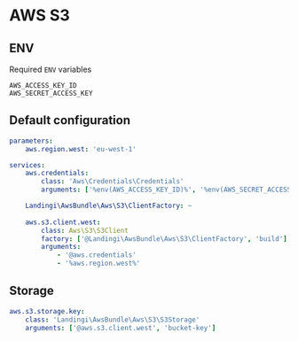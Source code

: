 # AWS S3

## ENV

Required `ENV` variables

```dotenv
AWS_ACCESS_KEY_ID
AWS_SECRET_ACCESS_KEY
```

## Default configuration

```yaml
parameters:
    aws.region.west: 'eu-west-1'

services:
    aws.credentials:
        class: 'Aws\Credentials\Credentials'
        arguments: ['%env(AWS_ACCESS_KEY_ID)%', '%env(AWS_SECRET_ACCESS_KEY)%']

    Landingi\AwsBundle\Aws\S3\ClientFactory: ~
    
    aws.s3.client.west:
        class: Aws\S3\S3Client
        factory: ['@Landingi\AwsBundle\Aws\S3\ClientFactory', 'build']
        arguments:
            - '@aws.credentials'
            - '%aws.region.west%'
```

## Storage

```yaml
aws.s3.storage.key:
    class: 'Landingi\AwsBundle\Aws\S3\S3Storage'
    arguments: ['@aws.s3.client.west', 'bucket-key']
```
